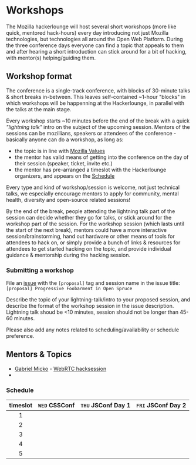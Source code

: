 # Workshops

The Mozilla hackerlounge will host several short workshops (more like quick, mentored hack-hours) every day introducing not just Mozilla technologies, but technologies all around the Open Web Platform. During the three conference days everyone can find a topic that appeals to them and after hearing a short introduction can stick around for a bit of hacking, with mentor(s) helping/guiding them.

## Workshop format

The conference is a single-track conference, with blocks of 30-minute talks & short breaks in-between. This leaves self-contained ~1-hour "blocks" in which workshops will be happenning at the Hackerlounge, in parallel with the talks at the main stage.

Every workshop starts ~10 minutes before the end of the break with a quick _"lightning talk"_ intro on the subject of the upcoming session. Mentors of the sessions can be mozillians, speakers or attendees of the conference - basically anyone can do a workshop, as long as:
* the topic is in line with [Mozilla Values](https://www.mozilla.org/mission/)
* the mentor has valid means of getting into the conference on the day of their session (speaker, ticket, invite etc.)
* the mentor has pre-arranged a timeslot with the Hackerlounge organizers, and appears on the [Schedule](#Schedule)

Every type and kind of workshop/session is welcome, not just technical talks, we especially encourage mentors to apply for community, mental health, diversity and open-source related sessions!

By the end of the break, people attending the lightning talk part of the session can decide whether they go for talks, or stick around for the workshop part of the session. For the workshop session (which lasts until the start of the next break), mentors could have a more interactive session/brainstorming, hand out hardware or other means of tools for attendees to hack on, or simply provide a bunch of links & resources for attendees to get started hacking on the topic, and provide individual guidance & mentorship during the hacking session.

### Submitting a workshop

File an [issue](issues) with the `[proposal]` tag and session name in the issue title:  
`[proposal] Progressive Foobarment in Open Spruce`

Describe the topic of your lightning-talk/intro to your proposed session, and describe the format of the workshop session in the issue description. Lightning talk shoud be <10 minutes, session should not be longer than 45-60 minutes.

Please also add any notes related to scheduling/availability or schedule preference.

## Mentors & Topics

* [Gabriel Micko]() - [WebRTC hacksession](#)
* 

### Schedule

| timeslot | `WED` CSSConf   | `THU` JSConf Day 1 | `FRI` JSConf Day 2 |
| :------: | :-------: | :----------: | :----------: |
| 1 ||||
| 2 ||||
| 3 ||||
| 4 ||||
| 5 ||||
